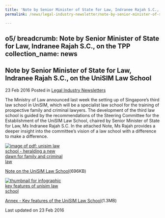 ```yaml
---
title: 'Note by Senior Minister of State for Law, Indranee Rajah S.C., on the Trans-Pacific Partnership'
permalink: /news/legal-industry-newsletter/note-by-senior-minister-of-state-for-law--indranee-rajah-s-c

---
```

o5/
breadcrumb: Note by Senior Minister of State for Law, Indranee Rajah S.C., on the TPP
collection_name: news
---

<style>
  .image {width: 200px;}
  .image img {max-width: 100%;}
</style>

Note by Senior Minister of State for Law, Indranee Rajah S.C., on the UniSIM Law School
---

23 Feb 2016 Posted in [Legal Industry Newsletters](/news/legal-industry-newsletters/)

The Ministry of Law announced last week the setting up of Singapore’s third law school in UniSIM, which will be a specialist law school for the training of prospective family and criminal lawyers. The development of the third law school is guided by the recommendations of the Steering Committee for the Establishment of the UniSIM Law School, chaired by Senior Minister of State for Law, Ms Indranee Rajah S.C. In the attached Note, Ms Rajah provides a deeper insight into the committee’s vision of a law school with a difference to make a difference.

<div class="image">
  <a href="/files/1NotebySMSonULS.pdf/"><img src="/images/1456210601575.jpg/" alt="image of pdf: unisim law school - heralding a new dawn for family and criminal law"></a>
</div>

<a href="/files/1NotebySMSonULS.pdf/">Note on the UniSIM Law School</a>(696KB)

<div class="image">
  <a href="/files/2NotebySMSonULS-Annex.pdf/"><img src="/images/2456210823256.jpg/" alt="thumbnail for infographic key features of unisim law school"></a>
</div>

<a href="/files/2NotebySMSonULS-Annex.pdf/">Annex - Key features of the UniSIM Law School</a>(1.3MB)

<p class="right-side-updated">Last updated on 23 Feb 2016</p>
